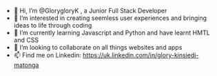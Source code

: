 - 👋 Hi, I’m @GlorygloryK , a Junior Full Stack Developer
- 👀 I’m interested in creating seemless user experiences and bringing ideas to life through coding 
- 🌱 I’m currently learning Javascript and Python and have learnt HMTL and CSS 
- 💞️ I’m looking to collaborate on all things websites and apps
- 📫 Find me on Linkedin: https://uk.linkedin.com/in/glory-kinsiedi-matonga

<!---
GlorygloryK/GlorygloryK is a ✨ special ✨ repository because its `README.md` (this file) appears on your GitHub profile.
You can click the Preview link to take a look at your changes.
--->
